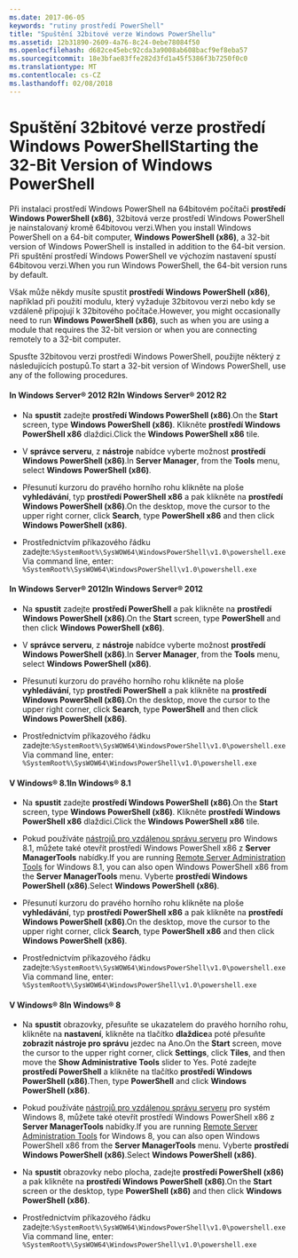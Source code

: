 ```yaml
---
ms.date: 2017-06-05
keywords: "rutiny prostředí PowerShell"
title: "Spuštění 32bitové verze Windows PowerShellu"
ms.assetid: 12b31890-2609-4a76-8c24-0ebe78084f50
ms.openlocfilehash: d682ce45ebc92cda3a9008ab608bacf9ef8eba57
ms.sourcegitcommit: 18e3bfae83ffe282d3fd1a45f5386f3b7250f0c0
ms.translationtype: MT
ms.contentlocale: cs-CZ
ms.lasthandoff: 02/08/2018
---
```

# <a name="starting-the-32-bit-version-of-windows-powershell"></a><span data-ttu-id="6b361-103">Spuštění 32bitové verze prostředí Windows PowerShell</span><span class="sxs-lookup"><span data-stu-id="6b361-103">Starting the 32-Bit Version of Windows PowerShell</span></span>
<span data-ttu-id="6b361-104">Při instalaci prostředí Windows PowerShell na 64bitovém počítači **prostředí Windows PowerShell (x86)**, 32bitová verze prostředí Windows PowerShell je nainstalovaný kromě 64bitovou verzi.</span><span class="sxs-lookup"><span data-stu-id="6b361-104">When you install Windows PowerShell on a 64-bit computer, **Windows PowerShell (x86)**, a 32-bit version of Windows PowerShell is installed in addition to the 64-bit version.</span></span> <span data-ttu-id="6b361-105">Při spuštění prostředí Windows PowerShell ve výchozím nastavení spustí 64bitovou verzi.</span><span class="sxs-lookup"><span data-stu-id="6b361-105">When you run Windows PowerShell, the 64-bit version runs by default.</span></span>

<span data-ttu-id="6b361-106">Však může někdy musíte spustit **prostředí Windows PowerShell (x86)**, například při použití modulu, který vyžaduje 32bitovou verzi nebo kdy se vzdáleně připojují k 32bitového počítače.</span><span class="sxs-lookup"><span data-stu-id="6b361-106">However, you might occasionally need to run **Windows PowerShell (x86)**, such as when you are using a module that requires the 32-bit version or when you are connecting remotely to a 32-bit computer.</span></span>

<span data-ttu-id="6b361-107">Spusťte 32bitovou verzi prostředí Windows PowerShell, použijte některý z následujících postupů.</span><span class="sxs-lookup"><span data-stu-id="6b361-107">To start a 32-bit version of Windows PowerShell, use any of the following procedures.</span></span>

#### <a name="in-windows-server-2012-r2"></a><span data-ttu-id="6b361-108">In Windows Server® 2012 R2</span><span class="sxs-lookup"><span data-stu-id="6b361-108">In Windows Server® 2012 R2</span></span>

- <span data-ttu-id="6b361-109">Na **spustit** zadejte **prostředí Windows PowerShell (x86)**.</span><span class="sxs-lookup"><span data-stu-id="6b361-109">On the **Start** screen, type **Windows PowerShell (x86)**.</span></span> <span data-ttu-id="6b361-110">Klikněte **prostředí Windows PowerShell x86** dlaždici.</span><span class="sxs-lookup"><span data-stu-id="6b361-110">Click the **Windows PowerShell x86** tile.</span></span>

- <span data-ttu-id="6b361-111">V **správce serveru**, z **nástroje** nabídce vyberte možnost **prostředí Windows PowerShell (x86)**.</span><span class="sxs-lookup"><span data-stu-id="6b361-111">In **Server Manager**, from the **Tools** menu, select **Windows PowerShell (x86)**.</span></span>

- <span data-ttu-id="6b361-112">Přesunutí kurzoru do pravého horního rohu klikněte na ploše **vyhledávání**, typ **prostředí PowerShell x86** a pak klikněte na **prostředí Windows PowerShell (x86)**.</span><span class="sxs-lookup"><span data-stu-id="6b361-112">On the desktop, move the cursor to the upper right corner, click **Search**, type **PowerShell x86** and then click **Windows PowerShell (x86)**.</span></span>

- <span data-ttu-id="6b361-113">Prostřednictvím příkazového řádku zadejte:`%SystemRoot%\SysWOW64\WindowsPowerShell\v1.0\powershell.exe`</span><span class="sxs-lookup"><span data-stu-id="6b361-113">Via command line, enter: `%SystemRoot%\SysWOW64\WindowsPowerShell\v1.0\powershell.exe`</span></span>

#### <a name="in-windows-server-2012"></a><span data-ttu-id="6b361-114">In Windows Server® 2012</span><span class="sxs-lookup"><span data-stu-id="6b361-114">In Windows Server® 2012</span></span>

- <span data-ttu-id="6b361-115">Na **spustit** zadejte **prostředí PowerShell** a pak klikněte na **prostředí Windows PowerShell (x86)**.</span><span class="sxs-lookup"><span data-stu-id="6b361-115">On the **Start** screen, type **PowerShell** and then click **Windows PowerShell (x86)**.</span></span>

- <span data-ttu-id="6b361-116">V **správce serveru**, z **nástroje** nabídce vyberte možnost **prostředí Windows PowerShell (x86)**.</span><span class="sxs-lookup"><span data-stu-id="6b361-116">In **Server Manager**, from the **Tools** menu, select **Windows PowerShell (x86)**.</span></span>

- <span data-ttu-id="6b361-117">Přesunutí kurzoru do pravého horního rohu klikněte na ploše **vyhledávání**, typ **prostředí PowerShell** a pak klikněte na **prostředí Windows PowerShell (x86)**.</span><span class="sxs-lookup"><span data-stu-id="6b361-117">On the desktop, move the cursor to the upper right corner, click **Search**, type **PowerShell** and then click **Windows PowerShell (x86)**.</span></span>

- <span data-ttu-id="6b361-118">Prostřednictvím příkazového řádku zadejte:`%SystemRoot%\SysWOW64\WindowsPowerShell\v1.0\powershell.exe`</span><span class="sxs-lookup"><span data-stu-id="6b361-118">Via command line, enter: `%SystemRoot%\SysWOW64\WindowsPowerShell\v1.0\powershell.exe`</span></span>

#### <a name="in-windows-81"></a><span data-ttu-id="6b361-119">V Windows® 8.1</span><span class="sxs-lookup"><span data-stu-id="6b361-119">In Windows® 8.1</span></span>

- <span data-ttu-id="6b361-120">Na **spustit** zadejte **prostředí Windows PowerShell (x86)**.</span><span class="sxs-lookup"><span data-stu-id="6b361-120">On the **Start** screen, type **Windows PowerShell (x86)**.</span></span> <span data-ttu-id="6b361-121">Klikněte **prostředí Windows PowerShell x86** dlaždici.</span><span class="sxs-lookup"><span data-stu-id="6b361-121">Click the **Windows PowerShell x86** tile.</span></span>

- <span data-ttu-id="6b361-122">Pokud používáte [nástrojů pro vzdálenou správu serveru](http://go.microsoft.com/fwlink/?LinkID=304145) pro Windows 8.1, můžete také otevřít prostředí Windows PowerShell x86 z **Server ManagerTools** nabídky.</span><span class="sxs-lookup"><span data-stu-id="6b361-122">If you are running [Remote Server Administration Tools](http://go.microsoft.com/fwlink/?LinkID=304145) for Windows 8.1, you can also open Windows PowerShell x86 from the **Server ManagerTools** menu.</span></span> <span data-ttu-id="6b361-123">Vyberte **prostředí Windows PowerShell (x86)**.</span><span class="sxs-lookup"><span data-stu-id="6b361-123">Select **Windows PowerShell (x86)**.</span></span>

- <span data-ttu-id="6b361-124">Přesunutí kurzoru do pravého horního rohu klikněte na ploše **vyhledávání**, typ **prostředí PowerShell x86** a pak klikněte na **prostředí Windows PowerShell (x86)**.</span><span class="sxs-lookup"><span data-stu-id="6b361-124">On the desktop, move the cursor to the upper right corner, click **Search**, type **PowerShell x86** and then click **Windows PowerShell (x86)**.</span></span>
   
- <span data-ttu-id="6b361-125">Prostřednictvím příkazového řádku zadejte:`%SystemRoot%\SysWOW64\WindowsPowerShell\v1.0\powershell.exe`</span><span class="sxs-lookup"><span data-stu-id="6b361-125">Via command line, enter: `%SystemRoot%\SysWOW64\WindowsPowerShell\v1.0\powershell.exe`</span></span>

#### <a name="in-windows-8"></a><span data-ttu-id="6b361-126">V Windows® 8</span><span class="sxs-lookup"><span data-stu-id="6b361-126">In Windows® 8</span></span>

- <span data-ttu-id="6b361-127">Na **spustit** obrazovky, přesuňte se ukazatelem do pravého horního rohu, klikněte na **nastavení**, klikněte na tlačítko **dlaždice**a poté přesuňte **zobrazit nástroje pro správu** jezdec na Ano.</span><span class="sxs-lookup"><span data-stu-id="6b361-127">On the **Start** screen, move the cursor to the upper right corner, click **Settings**, click **Tiles**, and then move the **Show Administrative Tools** slider to Yes.</span></span> <span data-ttu-id="6b361-128">Poté zadejte **prostředí PowerShell** a klikněte na tlačítko **prostředí Windows PowerShell (x86)**.</span><span class="sxs-lookup"><span data-stu-id="6b361-128">Then, type **PowerShell** and click **Windows PowerShell (x86)**.</span></span>

- <span data-ttu-id="6b361-129">Pokud používáte [nástrojů pro vzdálenou správu serveru](http://www.microsoft.com/download/details.aspx?id=28972) pro systém Windows 8, můžete také otevřít prostředí Windows PowerShell x86 z **Server ManagerTools** nabídky.</span><span class="sxs-lookup"><span data-stu-id="6b361-129">If you are running [Remote Server Administration Tools](http://www.microsoft.com/download/details.aspx?id=28972) for Windows 8, you can also open Windows PowerShell x86 from the **Server ManagerTools** menu.</span></span> <span data-ttu-id="6b361-130">Vyberte **prostředí Windows PowerShell (x86)**.</span><span class="sxs-lookup"><span data-stu-id="6b361-130">Select **Windows PowerShell (x86)**.</span></span>

- <span data-ttu-id="6b361-131">Na **spustit** obrazovky nebo plocha, zadejte **prostředí PowerShell (x86)** a pak klikněte na **prostředí Windows PowerShell (x86)**.</span><span class="sxs-lookup"><span data-stu-id="6b361-131">On the **Start** screen or the desktop, type **PowerShell (x86)** and then click **Windows PowerShell (x86)**.</span></span>

- <span data-ttu-id="6b361-132">Prostřednictvím příkazového řádku zadejte:`%SystemRoot%\SysWOW64\WindowsPowerShell\v1.0\powershell.exe`</span><span class="sxs-lookup"><span data-stu-id="6b361-132">Via command line, enter: `%SystemRoot%\SysWOW64\WindowsPowerShell\v1.0\powershell.exe`</span></span>

